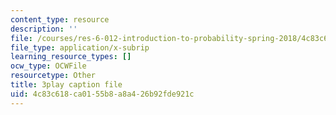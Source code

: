 ```yaml
---
content_type: resource
description: ''
file: /courses/res-6-012-introduction-to-probability-spring-2018/4c83c618ca0155b8a8a426b92fde921c_KSrPJe7y9oA.vtt
file_type: application/x-subrip
learning_resource_types: []
ocw_type: OCWFile
resourcetype: Other
title: 3play caption file
uid: 4c83c618-ca01-55b8-a8a4-26b92fde921c
---
```

